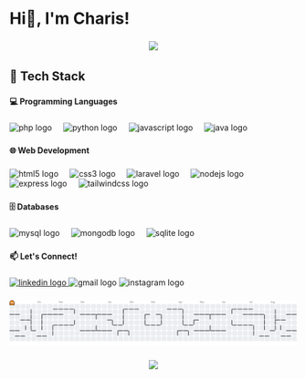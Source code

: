<!-- ## Hi there, I'm Charistian Hia 👋

<!--
**Charistian-Hia/charistian-hia** is a ✨ _special_ ✨ repository because its `README.md` (this file) appears on your GitHub profile.

Here are some ideas to get you started:

- 🔭 I’m currently working on ...
- 🌱 I’m currently learning ...
- 👯 I’m looking to collaborate on ...
- 🤔 I’m looking for help with ...
- 💬 Ask me about ...
- 📫 How to reach me: ...
- 😄 Pronouns: ...
- ⚡ Fun fact: ...
-->
<h1 align="left">Hi👋, I'm Charis!</h1>

###

<div align="center">
  <img height="800" src="https://media1.giphy.com/media/v1.Y2lkPTc5MGI3NjExc3QxbDgzNXdyeGlpZHJzNGhveGk3MnZua3dlOHJueWs5OHZ6eWFnYSZlcD12MV9pbnRlcm5hbF9naWZfYnlfaWQmY3Q9Zw/tEcIyVc6ukQV2eb86t/giphy.gif"  />
</div>

###

<h2 align="left">🚀 Tech Stack</h2>

###

<h4 align="left">💻 Programming Languages</h4>

###

<div align="left">
  <img src="https://cdn.jsdelivr.net/gh/devicons/devicon/icons/php/php-original.svg" height="30" alt="php logo"  />
  <img width="12" />
  <img src="https://cdn.jsdelivr.net/gh/devicons/devicon/icons/python/python-original.svg" height="30" alt="python logo"  />
  <img width="12" />
  <img src="https://cdn.jsdelivr.net/gh/devicons/devicon/icons/javascript/javascript-original.svg" height="30" alt="javascript logo"  />
  <img width="12" />
  <img src="https://cdn.jsdelivr.net/gh/devicons/devicon/icons/java/java-original.svg" height="30" alt="java logo"  />
</div>

###

<h4 align="left">🌐 Web Development</h4>

###

<div align="left">
  <img src="https://cdn.jsdelivr.net/gh/devicons/devicon/icons/html5/html5-original.svg" height="30" alt="html5 logo"  />
  <img width="12" />
  <img src="https://cdn.jsdelivr.net/gh/devicons/devicon/icons/css3/css3-original.svg" height="30" alt="css3 logo"  />
  <img width="12" />
  <img src="https://cdn.jsdelivr.net/gh/devicons/devicon/icons/laravel/laravel-original.svg" height="30" alt="laravel logo"  />
  <img width="12" />
  <img src="https://cdn.jsdelivr.net/gh/devicons/devicon/icons/nodejs/nodejs-original.svg" height="30" alt="nodejs logo"  />
  <img width="12" />
  <img src="https://skillicons.dev/icons?i=express" height="30" alt="express logo"  />
  <img width="12" />
  <img src="https://skillicons.dev/icons?i=tailwind" height="30" alt="tailwindcss logo"  />
</div>

###

<h4 align="left">🗄️ Databases</h4>

###

<div align="left">
  <img src="https://cdn.simpleicons.org/mysql/4479A1" height="30" alt="mysql logo"  />
  <img width="12" />
  <img src="https://cdn.simpleicons.org/mongodb/47A248" height="30" alt="mongodb logo"  />
  <img width="12" />
  <img src="https://cdn.simpleicons.org/sqlite/003B57" height="30" alt="sqlite logo"  />
</div>

###

<h4 align="left">📫 Let's Connect!</h4>

###

<div align="left">
  <a href="https://www.linkedin.com/in/charistian-hia/" target="_blank">
    <img src="https://raw.githubusercontent.com/maurodesouza/profile-readme-generator/master/src/assets/icons/social/linkedin/default.svg" width="42" height="30" alt="linkedin logo"  />
  </a>
  <img src="https://raw.githubusercontent.com/maurodesouza/profile-readme-generator/master/src/assets/icons/social/gmail/default.svg" width="42" height="30" alt="gmail logo"  />
  <img src="https://raw.githubusercontent.com/maurodesouza/profile-readme-generator/master/src/assets/icons/social/instagram/default.svg" width="42" height="30" alt="instagram logo"  />
</div>

###

<picture>
  <source media="(prefers-color-scheme: dark)" srcset="https://raw.githubusercontent.com/charistian-hia/charistian-hia/output/pacman-contribution-graph-dark.svg">
  <source media="(prefers-color-scheme: light)" srcset="https://raw.githubusercontent.com/charistian-hia/charistian-hia/output/pacman-contribution-graph.svg">
  <img alt="pacman contribution graph" src="https://raw.githubusercontent.com/charistian-hia/charistian-hia/output/pacman-contribution-graph.svg">
</picture>

###

<div align="center">
  <img src="https://visitor-badge.laobi.icu/badge?page_id=charistian-hia.charistian-hia&left_text=PROFILE%20VIEWS"  />
</div>

###
